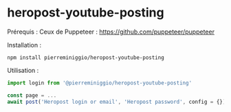 # heropost-youtube-posting

Prérequis :
Ceux de Puppeteer : https://github.com/puppeteer/puppeteer

Installation :
```
npm install pierreminiggio/heropost-youtube-posting
```

Utilisation : 
```javascript
import login from '@pierreminiggio/heropost-youtube-posting'

const page = ...
await post('Heropost login or email', 'Heropost password', config = {})
```
